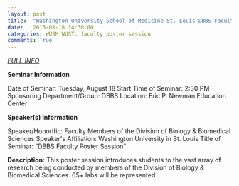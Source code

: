 ```yaml
---
layout: post
title:  "Washington University School of Medicine St. Louis DBBS Faculty Poster Session"
date:   2015-08-18 14:30:00
categories: WUSM WUSTL faculty poster session
comments: True
---
```



*<a href="http://dbbs.wustl.edu/Resources/Pages/calendar_event.aspx?EvID=3728">FULL INFO</a>*

**Seminar Information**

Date of Seminar: Tuesday, August 18
Start Time of Seminar: 2:30 PM
Sponsoring Department/Group: DBBS
Location: Eric P. Newman Education Center

**Speaker(s) Information**

Speaker/Honorific: Faculty Members of the Division of Biology & Biomedical Sciences
Speaker's Affiliation: Washington University in St. Louis
Title of Seminar: “DBBS Faculty Poster Session”

**Description:**
This poster session introduces students to the vast array of research being conducted by members of the Division of Biology & Biomedical Sciences. 65+ labs will be represented.
